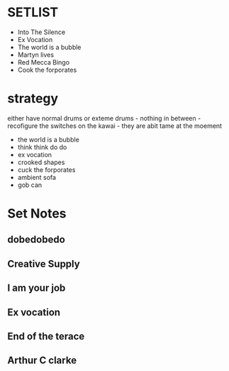 


# SETLIST

- Into The Silence
- Ex Vocation
- The world is a bubble
- Martyn lives 
- Red Mecca Bingo
- Cook the forporates





# strategy
either have normal drums or exteme drums - nothing in between - recofigure the switches on the kawai - they are abit tame at the moement


- the world is a bubble
- think think do do 
- ex vocation
- crooked shapes
- cuck the forporates
- ambient sofa
- gob can



# Set Notes

## dobedobedo


## Creative Supply


## I am your job


## Ex vocation


## End of the terace


## Arthur C clarke
